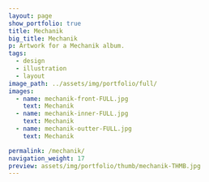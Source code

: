```yaml
---
layout: page
show_portfolio: true
title: Mechanik
big_title: Mechanik
p: Artwork for a Mechanik album.
tags:
  - design
  - illustration
  - layout
image_path: ../assets/img/portfolio/full/
images:
  - name: mechanik-front-FULL.jpg
    text: Mechanik
  - name: mechanik-inner-FULL.jpg
    text: Mechanik
  - name: mechanik-outter-FULL.jpg
    text: Mechanik

permalink: /mechanik/
navigation_weight: 17
preview: assets/img/portfolio/thumb/mechanik-THMB.jpg
---
```

